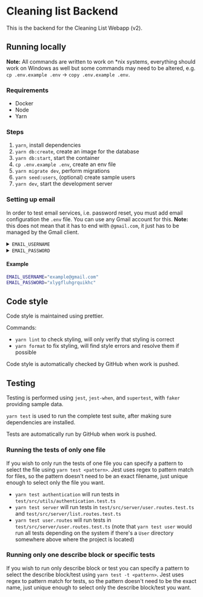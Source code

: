 # Cleaning list Backend

This is the backend for the Cleaning List Webapp (v2).

## Running locally

**Note:** All commands are written to work on \*nix systems, everything should work on Windows as well but some commands may need to be altered, e.g. `cp .env.example .env` -> `copy .env.example .env`.

### Requirements

- Docker
- Node
- Yarn

### Steps

1. `yarn`, install dependencies
2. `yarn db:create`, create an image for the database
3. `yarn db:start`, start the container
4. `cp .env.example .env`, create an env file
5. `yarn migrate dev`, perform migrations
6. `yarn seed:users`, (optional) create sample users
7. `yarn dev`, start the development server

### Setting up email

In order to test email services, i.e. password reset, you must add email configuration the `.env` file. You can use any Gmail account for this. **Note:** this does not mean that it has to end with `@gmail.com`, it just has to be managed by the Gmail client.

<details>
<summary><code>EMAIL_USERNAME</code></summary>

Any email address connected to Google, e.g. `example@gmail.com` or `example@insektionen.se`.

</details>

<details>
<summary><code>EMAIL_PASSWORD</code></summary>

Gmail doesn't allow SMTP connections using users' regular passwords. Instead you have to set up an _App password_.

_App passwords_ can be found in a google account's settings in _Security_ under _Signing in to Google_. _2-Step Verification_ must be enabled in order for _App passwords_ to be available.

Select _Other_ under _Select app_ and give the password a name, e.g. `nodemailer` or `cleaning-list-be`.

</details>

#### **Example**

```sh
EMAIL_USERNAME="example@gmail.com"
EMAIL_PASSWORD="xlygfluhgrquikhc"
```

## Code style

Code style is maintained using prettier.

Commands:

- `yarn lint` to check styling, will only verify that styling is correct
- `yarn format` to fix styling, will find style errors and resolve them if possible

Code style is automatically checked by GitHub when work is pushed.

## Testing

Testing is performed using `jest`, `jest-when`, and `supertest`, with `faker` providing sample data.

`yarn test` is used to run the complete test suite, after making sure dependencies are installed.

Tests are automatically run by GitHub when work is pushed.

### Running the tests of only one file

If you wish to only run the tests of one file you can specify a pattern to select the file using `yarn test <pattern>`. Jest uses regex to pattern match for files, so the pattern doesn't need to be an exact filename, just unique enough to select only the file you want.

- `yarn test authentication` will run tests in `test/src/utils/authentication.test.ts`
- `yarn test server` will run tests in `test/src/server/user.routes.test.ts` and `test/src/server/list.routes.test.ts`
- `yarn test user.routes` will run tests in `test/src/server/user.routes.test.ts` (note that `yarn test user` would run all tests depending on the system if there's a `User` directory somewhere above where the project is located)

### Running only one describe block or specific tests

If you wish to run only describe block or test you can specify a pattern to select the describe block/test using `yarn test -t <pattern>`. Jest uses regex to pattern match for tests, so the pattern doesn't need to be the exact name, just unique enough to select only the describe block/test you want.
